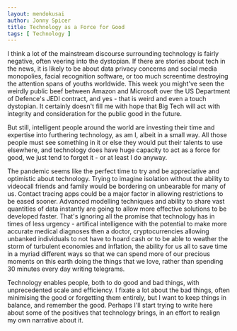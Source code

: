 ```yaml
---
layout: mendokusai
author: Jonny Spicer
title: Technology as a Force for Good
tags: [ Technology ]
---
```

I think a lot of the mainstream discourse surrounding technology is fairly negative, often veering into the dystopian. If there are stories about tech in the news, it is
likely to be about data privacy concerns and social media monopolies, facial recognition software, or too much screentime destroying the attention spans of youths worldwide.
This week you might've seen the weirdly public beef between Amazon and Microsoft over the US Department of Defence's JEDI contract, and yes - that is weird and even a touch
dystopian. It certainly doesn't fill me with hope that Big Tech will act with integrity and consideration for the public good in the future.

But still, intelligent people around the world are investing their time and expertise into furthering technology, as am I, albeit in a small way. All those people must see
something in it or else they would put their talents to use elsewhere, and technology does have huge capacity to act as a force for good, we just tend to forget it - or at least
I do anyway.

The pandemic seems like the perfect time to try and be appreciative and optimistic about technology. Trying to imagine isolation without the ability to videocall friends and family
would be bordering on unbearable for many of us. Contact tracing apps could be a major factor in allowing restrictions to be eased sooner. Advanced modelling techniques and ability
to share vast quantities of data instantly are going to allow more effective solutions to be developed faster. That's ignoring all the promise that technology has in times of less
urgency - artifical intelligence with the potential to make more accurate medical diagnoses then a doctor, cryptocurrencies allowing unbanked individuals to not have to hoard cash or
to be able to weather the storm of turbulent economies and inflation, the ability for us all to save time in a myriad different ways so that we can spend more of our precious moments
on this earth doing the things that we love, rather than spending 30 minutes every day writing telegrams.

Technology enables people, both to do good and bad things, with unprecedented scale and efficiency. I fixate a lot about the bad things, often minimising the good or forgetting them
entirely, but I want to keep things in balance, and remember the good. Perhaps I'll start trying to write here about some of the positives that technology brings, in an effort to
realign my own narrative about it.
